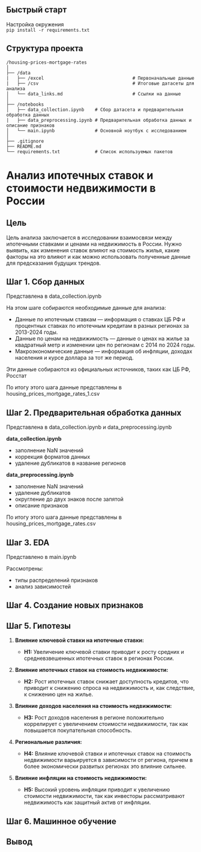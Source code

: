 ## Быстрый старт

Настройка окружения  
`pip install -r requirements.txt`

## Структура проекта
```
/housing-prices-mortgage-rates
│
├── /data
|   ├── /excel                                 # Первоначальные данные
|   ├── /csv                                   # Итоговые датасеты для анализа
│   └── data_links.md                          # Ссылки на данные
│
├── /notebooks
│   ├── data_collection.ipynb    # Сбор датасета и предварительная обработка данных
|   ├── data_preprocessing.ipynb # Предварительная обработка данных и описание признаков
│   └── main.ipynb               # Основной ноутбук с исследованием
│   
├── .gitignore
├── README.md
└── requirements.txt             # Список используемых пакетов
```

# Анализ ипотечных ставок и стоимости недвижимости в России

## Цель

Цель анализа заключается в исследовании взаимосвязи между ипотечными ставками и ценами на недвижимость в России. Нужно выявить, как изменения ставок влияют на стоимость жилья, какие факторы на это влияют и как можно использовать полученные данные для предсказания будущих трендов.

## Шаг 1. Сбор данных  
Представлена в data_collection.ipynb  

На этом шаге собираются необходимые данные для анализа:  
- Данные по ипотечным ставкам — информация о ставках ЦБ РФ и процентных ставках по ипотечным кредитам в разных регионах за 2013-2024 годы.  
- Данные по ценам на недвижимость — данные о ценах на жилье за квадратный метр и изменении цен по регионам с 2014 по 2024 годы.
- Макроэкономические данные — информация об инфляции, доходах населения и курсе доллара за тот же период.

Эти данные собираются из официальных источников, таких как ЦБ РФ, Росстат  

По итогу этого шага данные представлены в housing_prices_mortgage_rates_1.csv  

## Шаг 2. Предварительная обработка данных  
Представлена в data_collection.ipynb и data_preprocessing.ipynb  

**data_collection.ipynb**
- заполнение NaN значений  
- коррекция форматов данных  
- удаление дубликатов в название регионов  

**data_preprocessing.ipynb**   
- заполнение NaN значений  
- удаление дубликатов  
- округление до двух знаков после запятой 
- описание признаков

По итогу этого шага данные представлены в housing_prices_mortgage_rates.csv  

## Шаг 3. EDA  
Представлено в main.ipynb  

Рассмотрены:
- типы распределений признаков  
- анализ зависимостей  

## Шаг 4. Создание новых признаков

## Шаг 5. Гипотезы

1. **Влияние ключевой ставки на ипотечные ставки:**
   - **H1:** Увеличение ключевой ставки приводит к росту средних и средневзвешенных ипотечных ставок в регионах России.

2. **Влияние ипотечных ставок на стоимость недвижимости:**
   - **H2:** Рост ипотечных ставок снижает доступность кредитов, что приводит к снижению спроса на недвижимость и, как следствие, к снижению цен на жилье.

3. **Влияние доходов населения на стоимость недвижимости:**
   - **H3:** Рост доходов населения в регионе положительно коррелирует с увеличением стоимости недвижимости, так как повышается покупательная способность.

4. **Региональные различия:**
   - **H4:** Влияние ключевой ставки и ипотечных ставок на стоимость недвижимости варьируется в зависимости от региона, причем в более экономически развитых регионах это влияние сильнее.

5. **Влияние инфляции на стоимость недвижимости:**
   - **H5:** Высокий уровень инфляции приводит к увеличению стоимости недвижимости, так как инвесторы рассматривают недвижимость как защитный актив от инфляции.

## Шаг 6. Машинное обучение

## Вывод
